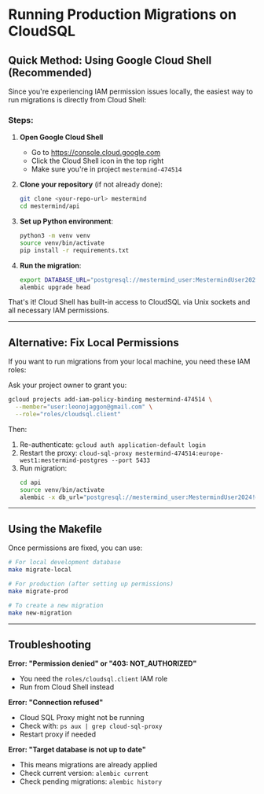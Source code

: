 # Running Production Migrations on CloudSQL

## Quick Method: Using Google Cloud Shell (Recommended)

Since you're experiencing IAM permission issues locally, the easiest way to run migrations is directly from Cloud Shell:

### Steps:

1. **Open Google Cloud Shell**
   - Go to https://console.cloud.google.com
   - Click the Cloud Shell icon in the top right
   - Make sure you're in project `mestermind-474514`

2. **Clone your repository** (if not already done):
   ```bash
   git clone <your-repo-url> mestermind
   cd mestermind/api
   ```

3. **Set up Python environment**:
   ```bash
   python3 -m venv venv
   source venv/bin/activate
   pip install -r requirements.txt
   ```

4. **Run the migration**:
   ```bash
   export DATABASE_URL="postgresql://mestermind_user:MestermindUser2024!@/mestermind?host=/cloudsql/mestermind-474514:europe-west1:mestermind-postgres"
   alembic upgrade head
   ```

That's it! Cloud Shell has built-in access to CloudSQL via Unix sockets and all necessary IAM permissions.

---

## Alternative: Fix Local Permissions

If you want to run migrations from your local machine, you need these IAM roles:

Ask your project owner to grant you:
```bash
gcloud projects add-iam-policy-binding mestermind-474514 \
  --member="user:leonojaggon@gmail.com" \
  --role="roles/cloudsql.client"
```

Then:
1. Re-authenticate: `gcloud auth application-default login`
2. Restart the proxy: `cloud-sql-proxy mestermind-474514:europe-west1:mestermind-postgres --port 5433`
3. Run migration:  
   ```bash
   cd api
   source venv/bin/activate
   alembic -x db_url="postgresql://mestermind_user:MestermindUser2024!@localhost:5433/mestermind" upgrade head
   ```

---

## Using the Makefile

Once permissions are fixed, you can use:

```bash
# For local development database
make migrate-local

# For production (after setting up permissions)
make migrate-prod

# To create a new migration
make new-migration
```

---

## Troubleshooting

**Error: "Permission denied" or "403: NOT_AUTHORIZED"**
- You need the `roles/cloudsql.client` IAM role
- Run from Cloud Shell instead

**Error: "Connection refused"**
- Cloud SQL Proxy might not be running
- Check with: `ps aux | grep cloud-sql-proxy`
- Restart proxy if needed

**Error: "Target database is not up to date"**
- This means migrations are already applied
- Check current version: `alembic current`
- Check pending migrations: `alembic history`

